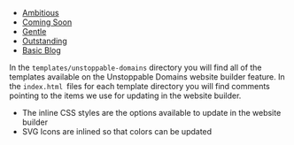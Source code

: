* [Ambitious](https://github.com/unstoppabledomains/decentralized-websites/blob/master/templates/unstoppable-domains/ambitious)
* [Coming Soon](https://github.com/unstoppabledomains/decentralized-websites/blob/master/templates/unstoppable-domains/coming-soon)
* [Gentle](https://github.com/unstoppabledomains/decentralized-websites/blob/master/templates/unstoppable-domains/gentle)
* [Outstanding](https://github.com/unstoppabledomains/decentralized-websites/blob/master/templates/unstoppable-domains/outstanding)
* [Basic Blog](https://github.com/unstoppabledomains/3box-blog-example)

In the `templates/unstoppable-domains` directory you will find all of the templates available on the Unstoppable Domains website builder feature. In the `index.html `files for each template directory you will find comments pointing to the items we use for updating in the website builder.

* The inline CSS styles are the options available to update in the website builder
* SVG Icons are inlined so that colors can be updated